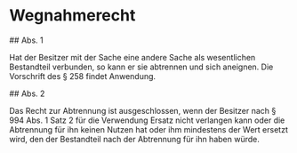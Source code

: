 # Wegnahmerecht



\#\# Abs. 1

 Hat der Besitzer mit der Sache eine andere Sache als wesentlichen Bestandteil verbunden, so kann er sie abtrennen und sich aneignen. Die Vorschrift des § 258 findet Anwendung.

\#\# Abs. 2

 Das Recht zur Abtrennung ist ausgeschlossen, wenn der Besitzer nach § 994 Abs. 1 Satz 2 für die Verwendung Ersatz nicht verlangen kann oder die Abtrennung für ihn keinen Nutzen hat oder ihm mindestens der Wert ersetzt wird, den der Bestandteil nach der Abtrennung für ihn haben würde. 

